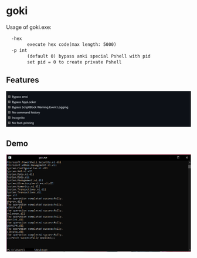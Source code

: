# goki
Usage of goki.exe:
```
  -hex
        execute hex code(max length: 5000)
  -p int
        (default 0) bypass amki special Pshell with pid
        set pid = 0 to create private Pshell
```
## Features
![](https://raw.githubusercontent.com/namcuongq/goki/main/image/features.png)

## Demo
![](https://raw.githubusercontent.com/namcuongq/goki/main/image/image.png)
